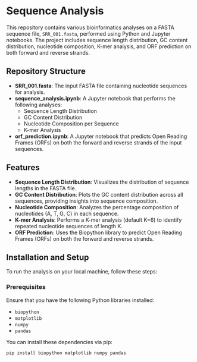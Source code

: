 # Sequence Analysis

This repository contains various bioinformatics analyses on a FASTA sequence file, `SRR_001.fasta`, performed using Python and Jupyter notebooks. The project includes sequence length distribution, GC content distribution, nucleotide composition, K-mer analysis, and ORF prediction on both forward and reverse strands. 

## Repository Structure

- **SRR_001.fasta**: The input FASTA file containing nucleotide sequences for analysis.
- **sequence_analysis.ipynb**: A Jupyter notebook that performs the following analyses:
  - Sequence Length Distribution
  - GC Content Distribution
  - Nucleotide Composition per Sequence
  - K-mer Analysis
- **orf_prediction.ipynb**: A Jupyter notebook that predicts Open Reading Frames (ORFs) on both the forward and reverse strands of the input sequences.

## Features

- **Sequence Length Distribution**: Visualizes the distribution of sequence lengths in the FASTA file.
- **GC Content Distribution**: Plots the GC content distribution across all sequences, providing insights into sequence composition.
- **Nucleotide Composition**: Analyzes the percentage composition of nucleotides (A, T, G, C) in each sequence.
- **K-mer Analysis**: Performs a K-mer analysis (default K=6) to identify repeated nucleotide sequences of length K.
- **ORF Prediction**: Uses the Biopython library to predict Open Reading Frames (ORFs) on both the forward and reverse strands.

## Installation and Setup

To run the analysis on your local machine, follow these steps:

### Prerequisites

Ensure that you have the following Python libraries installed:
- `biopython`
- `matplotlib`
- `numpy`
- `pandas`

You can install these dependencies via pip:

```bash
pip install biopython matplotlib numpy pandas
